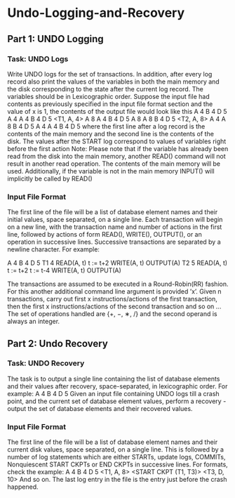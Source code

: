 # Undo-Logging-and-Recovery
## Part 1: UNDO Logging
### Task: UNDO Logs
Write UNDO logs for the set of transactions. In addition, after every log record also print the
values of the variables in both the main memory and the disk corresponding to the state
after the current log record. The variables should be in Lexicographic order.
Suppose the input file had contents as previously specified in the input file format section
and the value of x is 1, the contents of the output file would look like this
<START T1>
A 4 B 4 D 5
<START T2>
A 4
A 4 B 4 D 5
<T1, A, 4>
A 8
A 4 B 4 D 5
<COMMIT T1>
A 8
A 8 B 4 D 5
<T2, A, 8>
A 4
A 8 B 4 D 5
<COMMIT T2>
A 4
A 4 B 4 D 5
where the first line after a log record is the contents of the main memory and the second line
is the contents of the disk. The values after the START log correspond to values of variables
right before the first action
Note: Please note that if the variable has already been read from the disk into the main
memory, another READ() command will not result in another read operation. The contents
of the main memory will be used. Additionally, if the variable is not in the main memory
INPUT() will implicitly be called by READ()

### Input File Format
The first line of the file will be a list of database element names and their initial values, space
separated, on a single line.
Each transaction will begin on a new line, with the transaction name and number of actions
in the first line, followed by actions of form READ(), WRITE(), OUTPUT(), or an operation in
successive lines. Successive transactions are separated by a newline character. For example:

A 4 B 4 D 5
T1 4
READ(A, t)
t := t+2
WRITE(A, t)
OUTPUT(A)
T2 5
READ(A, t)
t := t+2
t := t-4
WRITE(A, t)
OUTPUT(A)

The transactions are assumed to be executed in a Round-Robin(RR) fashion. For this another additional command line argument is provided ’x’. Given n transactions, carry out
first x instructions/actions of the first transaction, then the first x instructions/actions of the second transaction and so on ...
The set of operations handled are {+, −, ∗, /} and the second operand is always
an integer.

## Part 2: Undo Recovery
### Task: UNDO Recovery
The task is to output a single line containing the list of database elements and their values
after recovery, space-separated, in lexicographic order. For example:
A 4 B 4 D 5
Given an input file containing UNDO logs till a crash point, and the current set of database
element values, perform a recovery - output the set of database elements and their recovered
values.
### Input File Format
The first line of the file will be a list of database element names and their current disk values,
space separated, on a single line.
This is followed by a number of log statements which are either STARTs, update logs, COMMITs,
Nonquiescent START CKPTs or END CKPTs in successive lines. For formats, check the example:
A 4 B 4 D 5
<START T1>
<START T3>
<T1, A, 8>
<START CKPT (T1, T3)>
<START T2>
<COMMIT T1>
<T3, D, 10>
<COMMIT T3>
<END CKPT>
And so on. The last log entry in the file is the entry just before the crash happened.

